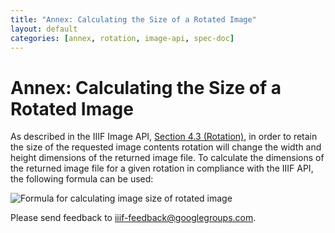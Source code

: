 ```yaml
---
title: "Annex: Calculating the Size of a Rotated Image"
layout: default
categories: [annex, rotation, image-api, spec-doc]
---
```

# Annex: Calculating the Size of a Rotated Image

As described in the IIIF Image API, [Section 4.3 (Rotation)](image_api.html#43-rotation), in order to retain the size of the requested image contents rotation will change the width and height dimensions of the returned image file. To calculate the dimensions of the returned image file for a given rotation in compliance with the IIIF API, the following formula can be used:

![Formula for calculating image size of rotated image](images/iiif-rotated-img-size.png "Formula for calculating image size of rotated image")

Please send feedback to iiif-feedback@googlegroups.com.
